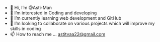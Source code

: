 - 👋 Hi, I’m @Asti-Man
- 👀 I’m interested in Coding and developing
- 🌱 I’m currently learning web development and GitHub
- 💞️ I’m looking to collaborate on various projects which will improve my skills in coding
- 📫 How to reach me ... astitvaa22@gmail.com

<!---
Asti-Man/Asti-Man is a ✨ special ✨ repository because its `README.md` (this file) appears on your GitHub profile.
You can click the Preview link to take a look at your changes.
--->

